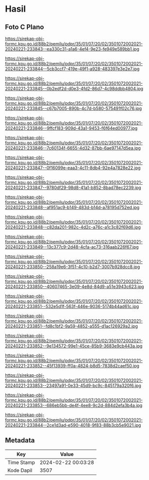 # Hasil

## Foto C Plano

https://sirekap-obj-formc.kpu.go.id/88b2/pemilu/pdpr/35/01/07/20/02/3501072002021-20240221-233843--ea330c31-a1a6-4ef4-9e23-fe949e589bb1.jpg

https://sirekap-obj-formc.kpu.go.id/88b2/pemilu/pdpr/35/01/07/20/02/3501072002021-20240221-233844--5cb3ccf7-419e-49f1-a928-483397e3e2e7.jpg

https://sirekap-obj-formc.kpu.go.id/88b2/pemilu/pdpr/35/01/07/20/02/3501072002021-20240221-233845--0b2edf2d-d0e3-4fd2-86d7-4c98ddbb4804.jpg

https://sirekap-obj-formc.kpu.go.id/88b2/pemilu/pdpr/35/01/07/20/02/3501072002021-20240221-233845--c67b7005-890b-4c7d-b580-575491f02c76.jpg

https://sirekap-obj-formc.kpu.go.id/88b2/pemilu/pdpr/35/01/07/20/02/3501072002021-20240221-233846--9ffcf183-909d-43a1-9453-f6f64ed00977.jpg

https://sirekap-obj-formc.kpu.go.id/88b2/pemilu/pdpr/35/01/07/20/02/3501072002021-20240221-233846--7c60134f-6655-4d32-87bb-6ae97147d5ea.jpg

https://sirekap-obj-formc.kpu.go.id/88b2/pemilu/pdpr/35/01/07/20/02/3501072002021-20240221-233847--0f16099e-eaa3-4c11-8db4-92e4a7828e22.jpg

https://sirekap-obj-formc.kpu.go.id/88b2/pemilu/pdpr/35/01/07/20/02/3501072002021-20240221-233847--9780df29-98d8-41a1-b852-8bad78ec2239.jpg

https://sirekap-obj-formc.kpu.go.id/88b2/pemilu/pdpr/35/01/07/20/02/3501072002021-20240221-233848--af951ac9-b149-483d-b14d-a78195d752ed.jpg

https://sirekap-obj-formc.kpu.go.id/88b2/pemilu/pdpr/35/01/07/20/02/3501072002021-20240221-233848--c82da201-982c-4d2c-a76c-a1c3c82f69d6.jpg

https://sirekap-obj-formc.kpu.go.id/88b2/pemilu/pdpr/35/01/07/20/02/3501072002021-20240221-233849--13c377c9-2d48-4cfa-ac73-316aab226f67.jpg

https://sirekap-obj-formc.kpu.go.id/88b2/pemilu/pdpr/35/01/07/20/02/3501072002021-20240221-233850--258a19e6-3f51-4c10-b2d7-3007b928dcc8.jpg

https://sirekap-obj-formc.kpu.go.id/88b2/pemilu/pdpr/35/01/07/20/02/3501072002021-20240221-233850--40607465-3e09-4e8d-84d9-a51e3943c623.jpg

https://sirekap-obj-formc.kpu.go.id/88b2/pemilu/pdpr/35/01/07/20/02/3501072002021-20240221-233851--532e5d1f-563f-446e-9036-5174b44ad61c.jpg

https://sirekap-obj-formc.kpu.go.id/88b2/pemilu/pdpr/35/01/07/20/02/3501072002021-20240221-233851--fd8c1bf2-9a59-4852-a555-d1ac126929a2.jpg

https://sirekap-obj-formc.kpu.go.id/88b2/pemilu/pdpr/35/01/07/20/02/3501072002021-20240221-233852--9e134572-99e1-45ce-85b9-3683e9cb443a.jpg

https://sirekap-obj-formc.kpu.go.id/88b2/pemilu/pdpr/35/01/07/20/02/3501072002021-20240221-233852--45f13939-ff0a-4824-b8d5-7838d2caef50.jpg

https://sirekap-obj-formc.kpu.go.id/88b2/pemilu/pdpr/35/01/07/20/02/3501072002021-20240221-233853--23497a91-0e33-45d9-bc9c-845179a320f6.jpg

https://sirekap-obj-formc.kpu.go.id/88b2/pemilu/pdpr/35/01/07/20/02/3501072002021-20240221-233853--686eb5bb-de4f-4ee8-9c2d-884d2efa3b4a.jpg

https://sirekap-obj-formc.kpu.go.id/88b2/pemilu/pdpr/35/01/07/20/02/3501072002021-20240221-233844--2ce1d3ad-e590-4018-9f83-88b3cb5e9021.jpg


## Metadata

| Key        | Value               |
| ---------- | ------------------- |
| Time Stamp | 2024-02-22 00:03:28 |
| Kode Dapil | 3507                |



